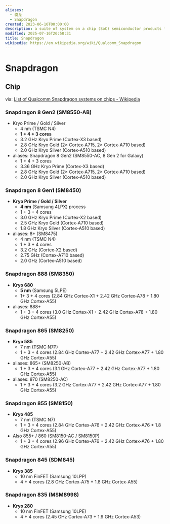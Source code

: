 ```yaml
---
aliases:
  - 骁龙
  - Snapdragon
created: 2023-06-10T00:00:00
description: a suite of system on a chip (SoC) semiconductor products for mobile devices designed and marketed by Qualcomm Technologies Inc.
modified: 2025-07-16T20:50:31
title: Snapdragon
wikipedia: https://en.wikipedia.org/wiki/Qualcomm_Snapdragon
---
```


# Snapdragon

## Chip

via: [List of Qualcomm Snapdragon systems on chips - Wikipedia](https://en.wikipedia.org/wiki/List_of_Qualcomm_Snapdragon_systems_on_chips)

### Snapdragon 8 Gen2 (SM8550-AB)

- Kryo Prime / Gold / Silver
    - 4 nm (TSMC N4)
    - **1 + 4 + 3 cores**
    - 3.2 GHz Kryo Prime (Cortex-X3 based)
    - 2.8 GHz Kryo Gold (2× Cortex-A715, 2× Cortex-A710 based)
    - 2.0 GHz Kryo Silver (Cortex-A510 based)
- aliases: Snapdragon 8 Gen2 (SM8550-AC, 8 Gen 2 for Galaxy)
    - 1 + 4 + 3 cores
    - 3.36 GHz Kryo Prime (Cortex-X3 based)
    - 2.8 GHz Kryo Gold (2× Cortex-A715, 2× Cortex-A710 based)
    - 2.0 GHz Kryo Silver (Cortex-A510 based)

### Snapdragon 8 Gen1 (SM8450)

- **Kryo Prime / Gold / Silver**
    - **4 nm** (Samsung 4LPX) process
    - 1 + 3 + 4 cores
    - 3.0 GHz Kryo Prime (Cortex-X2 based)
    - 2.5 GHz Kryo Gold (Cortex-A710 based)
    - 1.8 GHz Kryo Silver (Cortex-A510 based)
- aliases: 8+ (SM8475)
    - 4 nm (TSMC N4)
    - 1 + 3 + 4 cores
    - 3.2 GHz (Cortex-X2 based)
    - 2.75 GHz (Cortex-A710 based)
    - 2.0 GHz (Cortex-A510 based)

### Snapdragon 888 (SM8350)

- **Kryo 680**
    - **5 nm** (Samsung 5LPE)
    - 1+ 3 + 4 cores (2.84 GHz Cortex-X1 + 2.42 GHz Cortex-A78 + 1.80 GHz Cortex-A55)
- aliases: 888+
    - 1 + 3 + 4 cores (3.0 GHz Cortex-X1 + 2.42 GHz Cortex-A78 + 1.80 GHz Cortex-A55)

### Snapdragon 865 (SM8250)

- **Kryo 585**
    - 7 nm (TSMC N7P)
    - 1 + 3 + 4 cores (2.84 GHz Cortex-A77 + 2.42 GHz Cortex-A77 + 1.80 GHz Cortex-A55)
- aliases: 865+ (SM8250-AB)
    - 1 + 3 + 4 cores (3.1 GHz Cortex-A77 + 2.42 GHz Cortex-A77 + 1.80 GHz Cortex-A55)
- aliases: 870 (SM8250-AC)
    - 1 + 3 + 4 cores (3.2 GHz Cortex-A77 + 2.42 GHz Cortex-A77 + 1.80 GHz Cortex-A55)

### Snapdragon 855 (**SM8150**)

- **Kryo 485**
    - 7 nm (TSMC N7)
    - 1 + 3 + 4 cores (2.84 GHz Cortex-A76 + 2.42 GHz Cortex-A76 + 1.8 GHz Cortex-A55)
- Also 855+ / 860 (SM8150-AC / SM8150P)
    - 1 + 3 + 4 cores (2.96 GHz Cortex-A76 + 2.42 GHz Cortex-A76 + 1.80 GHz Cortex-A55)

### Snapdragon 845 (SDM845)

- **Kryo 385**
    - 10 nm FinFET (Samsung 10LPP)
    - 4 + 4 cores (2.8 GHz Cortex-A75 + 1.8 GHz Cortex-A55)

### Snapdragon 835 (MSM8998)

- **Kryo 280**
    - 10 nm FinFET (Samsung 10LPE)
    - 4 + 4 cores (2.45 GHz Cortex-A73 + 1.9 GHz Cortex-A53)
